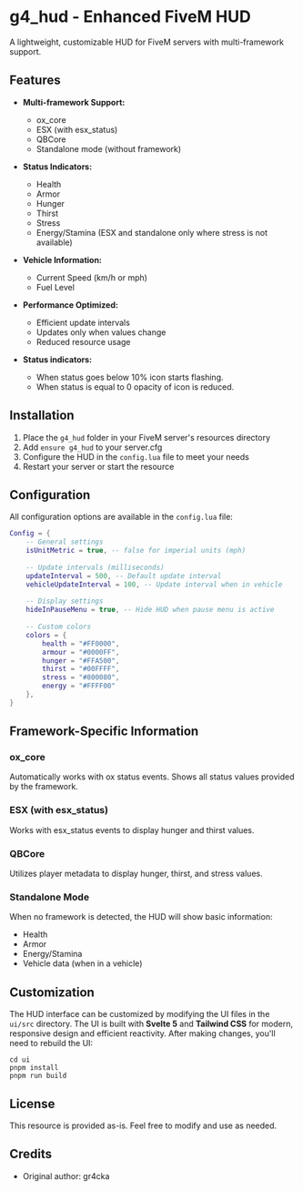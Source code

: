 # g4_hud - Enhanced FiveM HUD

A lightweight, customizable HUD for FiveM servers with multi-framework support.

## Features

- **Multi-framework Support:**
  - ox_core
  - ESX (with esx_status)
  - QBCore
  - Standalone mode (without framework)

- **Status Indicators:**
  - Health
  - Armor
  - Hunger
  - Thirst
  - Stress
  - Energy/Stamina (ESX and standalone only where stress is not available)

- **Vehicle Information:**
  - Current Speed (km/h or mph)
  - Fuel Level

- **Performance Optimized:**
  - Efficient update intervals
  - Updates only when values change
  - Reduced resource usage

- **Status indicators:**
  - When status goes below 10% icon starts flashing.
  - When status is equal to 0 opacity of icon is reduced.

## Installation

1. Place the `g4_hud` folder in your FiveM server's resources directory
2. Add `ensure g4_hud` to your server.cfg
3. Configure the HUD in the `config.lua` file to meet your needs
4. Restart your server or start the resource

## Configuration

All configuration options are available in the `config.lua` file:

```lua
Config = {
    -- General settings
    isUnitMetric = true, -- false for imperial units (mph)
    
    -- Update intervals (milliseconds)
    updateInterval = 500, -- Default update interval
    vehicleUpdateInterval = 100, -- Update interval when in vehicle
    
    -- Display settings
    hideInPauseMenu = true, -- Hide HUD when pause menu is active
    
    -- Custom colors
    colors = {
        health = "#FF0000",
        armour = "#0000FF",
        hunger = "#FFA500",
        thirst = "#00FFFF",
        stress = "#800080",
        energy = "#FFFF00"
    },
}
```

## Framework-Specific Information

### ox_core
Automatically works with ox status events. Shows all status values provided by the framework.

### ESX (with esx_status)
Works with esx_status events to display hunger and thirst values.

### QBCore
Utilizes player metadata to display hunger, thirst, and stress values.

### Standalone Mode
When no framework is detected, the HUD will show basic information:
- Health
- Armor
- Energy/Stamina
- Vehicle data (when in a vehicle)

## Customization

The HUD interface can be customized by modifying the UI files in the `ui/src` directory. The UI is built with **Svelte 5** and **Tailwind CSS** for modern, responsive design and efficient reactivity. After making changes, you'll need to rebuild the UI:

```
cd ui
pnpm install
pnpm run build
```

## License

This resource is provided as-is. Feel free to modify and use as needed.

## Credits

- Original author: gr4cka 